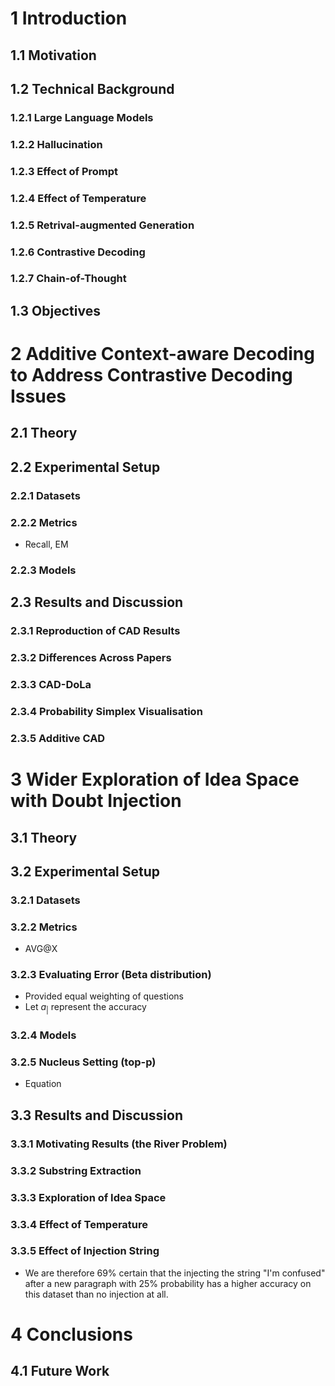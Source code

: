 # 1 Introduction

## 1.1 Motivation

## 1.2 Technical Background

### 1.2.1 Large Language Models

### 1.2.2 Hallucination

### 1.2.3 Effect of Prompt

### 1.2.4 Effect of Temperature

### 1.2.5 Retrival-augmented Generation

### 1.2.6 Contrastive Decoding

### 1.2.7 Chain-of-Thought

## 1.3 Objectives

# 2 Additive Context-aware Decoding to Address Contrastive Decoding Issues

## 2.1 Theory

## 2.2 Experimental Setup

### 2.2.1 Datasets

### 2.2.2 Metrics
- Recall, EM

### 2.2.3 Models

## 2.3 Results and Discussion

### 2.3.1 Reproduction of CAD Results

### 2.3.2 Differences Across Papers

### 2.3.3 CAD-DoLa

### 2.3.4 Probability Simplex Visualisation

### 2.3.5 Additive CAD

# 3 Wider Exploration of Idea Space with Doubt Injection

## 3.1 Theory

## 3.2 Experimental Setup

### 3.2.1 Datasets

### 3.2.2 Metrics
- AVG@X

### 3.2.3 Evaluating Error (Beta distribution)
- Provided equal weighting of questions
- Let $a_{|}$ represent the accuracy

### 3.2.4 Models

### 3.2.5 Nucleus Setting (top-p)
- Equation

## 3.3 Results and Discussion

### 3.3.1 Motivating Results (the River Problem)

### 3.3.2 Substring Extraction

### 3.3.3 Exploration of Idea Space

### 3.3.4 Effect of Temperature

### 3.3.5 Effect of Injection String
- We are therefore 69% certain that the injecting the string "I'm confused" after a new paragraph with 25% probability has a higher accuracy on this dataset than no injection at all.

# 4 Conclusions

## 4.1 Future Work
